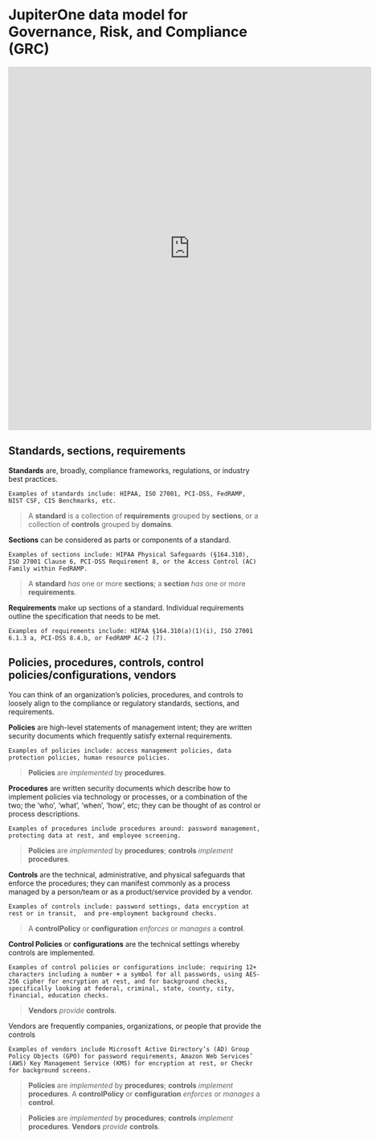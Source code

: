 # JupiterOne data model for Governance, Risk, and Compliance (GRC)

<iframe src="https://my.mindnode.com/2ayndotqvjEJ3qAeEfwyy6sgkRciyxRvH1sgpYw4/em#333.4,207.2,-2" frameborder="0" marginheight="0" marginwidth="0" style="border: 1px solid rgb(204, 204, 204); width: 720px; height: 720px;" onmousewheel=""></iframe>

## Standards, sections, requirements

**Standards** are, broadly, compliance frameworks, regulations, or industry best practices. 

    Examples of standards include: HIPAA, ISO 27001, PCI-DSS, FedRAMP, NIST CSF, CIS Benchmarks, etc.

> A **standard** is a collection of **requirements** grouped by **sections**, 
> or a collection of **controls** grouped by **domains**.

**Sections** can be considered as parts or components of a standard. 

    Examples of sections include: HIPAA Physical Safeguards (§164.310), ISO 27001 Clause 6, PCI-DSS Requirement 8, or the Access Control (AC) Family within FedRAMP.

> A **standard** _has_ one or more **sections**; a **section** _has_ one or more
> **requirements**.

**Requirements** make up sections of a standard. Individual requirements outline
the specification that needs to be met. 

    Examples of requirements include: HIPAA §164.310(a)(1)(i), ISO 27001 6.1.3 a, PCI-DSS 8.4.b, or FedRAMP AC-2 (7).

## Policies, procedures, controls, control policies/configurations, vendors

You can think of an organization’s policies, procedures, and controls to loosely
align to the compliance or regulatory standards, sections, and requirements.

**Policies** are high-level statements of management intent; they are written
security documents which frequently satisfy external requirements. 

    Examples of policies include: access management policies, data protection policies, human resource policies.

> **Policies** are _implemented_ by **procedures**. 

**Procedures** are written security documents which describe how to implement
policies via technology or processes, or a combination of the two; 
the ‘who’, ‘what’, ‘when’, ‘how’, etc; they can be
thought of as control or process descriptions. 

    Examples of procedures include procedures around: password management, protecting data at rest, and employee screening.

> **Policies** are _implemented_ by **procedures**; **controls** _implement_
> **procedures**. 

**Controls** are the technical, administrative, and physical safeguards that
enforce the procedures; they can manifest commonly as a process managed by a
person/team or as a product/service provided by a vendor. 

    Examples of controls include: password settings, data encryption at rest or in transit,  and pre-employment background checks.

> A **controlPolicy** or **configuration** _enforces_ or _manages_ a
> **control**.

**Control Policies** or **configurations** are the technical settings whereby
controls are implemented. 

    Examples of control policies or configurations include: requiring 12+ characters including a number + a symbol for all passwords, using AES-256 cipher for encryption at rest, and for background checks, specifically looking at federal, criminal, state, county, city, financial, education checks.

> **Vendors** _provide_ **controls**. 

Vendors are frequently companies, organizations, or people that provide the controls

    Examples of vendors include Microsoft Active Directory’s (AD) Group Policy Objects (GPO) for password requirements, Amazon Web Services’ (AWS) Key Management Service (KMS) for encryption at rest, or Checkr for background screens.

> **Policies** are _implemented_ by **procedures**; **controls** _implement_
> **procedures**. A **controlPolicy** or **configuration** _enforces_ or
> _manages_ a **control**.

> **Policies** are _implemented_ by **procedures**; **controls** _implement_
> **procedures**. **Vendors** _provide_ **controls**. 
